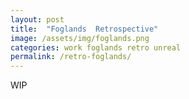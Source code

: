 ```yaml
---
layout: post
title:  "Foglands  Retrospective"
image: /assets/img/foglands.png
categories: work foglands retro unreal
permalink: /retro-foglands/
---
```


WIP

